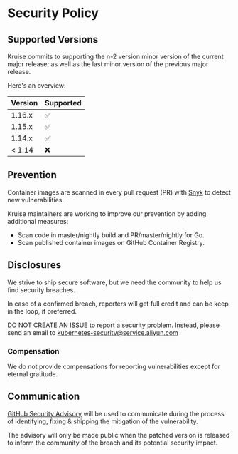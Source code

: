 # Security Policy

## Supported Versions

Kruise commits to supporting the n-2 version minor version of the current major release;
as well as the last minor version of the previous major release.

Here's an overview:

| Version | Supported           |
| ------- | ------------------- |
| 1.16.x   | :white_check_mark: |
| 1.15.x   | :white_check_mark:  |
| 1.14.x   | :white_check_mark:  |
| < 1.14   | :x:                 |

## Prevention

Container images are scanned in every pull request (PR) with [Snyk](https://snyk.io/) to detect new vulnerabilities.

Kruise maintainers are working to improve our prevention by adding additional measures:

- Scan code in master/nightly build and PR/master/nightly for Go.
- Scan published container images on GitHub Container Registry.

## Disclosures

We strive to ship secure software, but we need the community to help us find security breaches.

In case of a confirmed breach, reporters will get full credit and can be keep in the loop, if preferred.

DO NOT CREATE AN ISSUE to report a security problem. Instead, please send an email to kubernetes-security@service.aliyun.com

### Compensation

We do not provide compensations for reporting vulnerabilities except for eternal gratitude.

## Communication

[GitHub Security Advisory](https://github.com/openkruise/kruise/security/advisories) will be used to communicate during the process of identifying, fixing & shipping the mitigation of the vulnerability.

The advisory will only be made public when the patched version is released to inform the community of the breach and its potential security impact.
